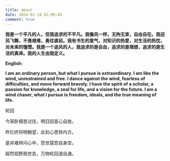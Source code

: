 ```yaml
---
title: about
date: 2024-01-14 01:09:45
comment: true
---
```


**我是一个平凡的人，但我追求的不平凡。我像风一样，无拘无束，自由自在。我迎风飞舞，不畏艰难，勇往直前。我有书生的意气，对知识的热爱，对生活的热忱，对未来的憧憬。我是一个追风的人，我追求的是自由，追求的是理想，追求的是生活的真谛。我的人生由我定义。**

**English:**

**I am an ordinary person, but what I pursue is extraordinary. I am like the wind, unrestrained and free. I dance against the wind, fearless of difficulties, and move forward bravely. I have the spirit of a scholar, a passion for knowledge, a zeal for life, and a vision for the future. I am a wind chaser, what I pursue is freedom, ideals, and the true meaning of life.**

轮回

今宵卧榻思过往，明日回首心自放。

昨忆终将明朝望，此刻心思转内方。

是非难辨问心中，怨世莫怨自身空。

超然视野观世态，万物轮回道自通。

